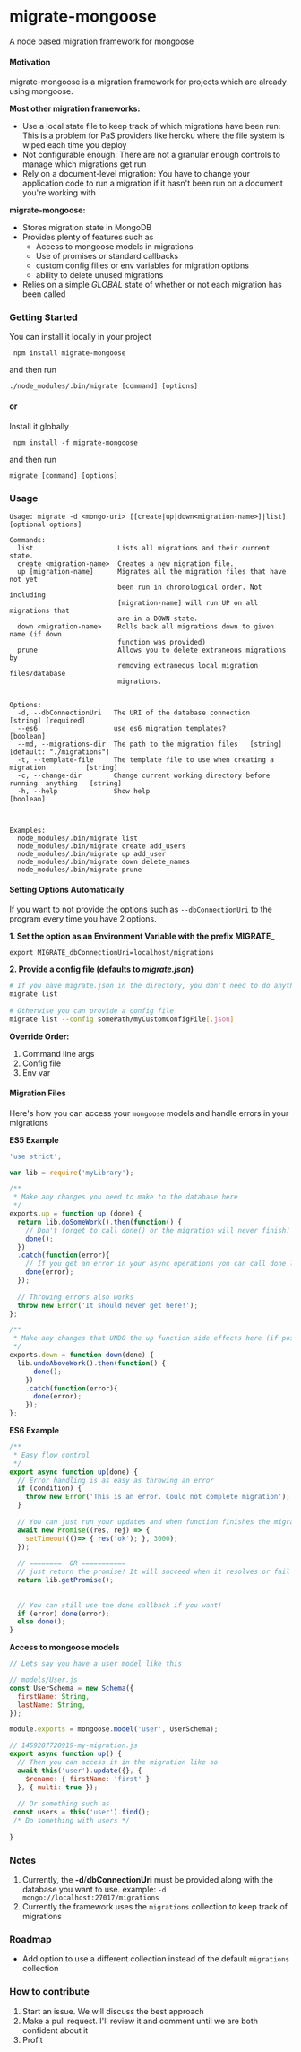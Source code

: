 # migrate-mongoose
A node based migration framework for mongoose

#### Motivation
migrate-mongoose is a migration framework for projects which are already using mongoose.
 

**Most other migration frameworks:**
- Use a local state file to keep track of which migrations have been run: This is a problem for PaS providers like heroku where the file system is wiped each time you deploy
- Not configurable enough: There are not a granular enough controls to manage which migrations get run
- Rely on a document-level migration: You have to change your application code to run a migration if it hasn't been run on a document you're working with

**migrate-mongoose:**
- Stores migration state in MongoDB
- Provides plenty of features such as 
    - Access to mongoose models in migrations
    - Use of promises or standard callbacks
    - custom config filies or env variables for migration options
    - ability to delete unused migrations
- Relies on a simple *GLOBAL* state of whether or not each migration has been called 
    


### Getting Started
You can install it locally in your project
```
 npm install migrate-mongoose
```
and then run
```
./node_modules/.bin/migrate [command] [options]
```

#### or

Install it globally
```
 npm install -f migrate-mongoose
```
and then run
```
migrate [command] [options]
```

### Usage
```
Usage: migrate -d <mongo-uri> [[create|up|down<migration-name>]|list] [optional options]

Commands:
  list                     Lists all migrations and their current state.
  create <migration-name>  Creates a new migration file.
  up [migration-name]      Migrates all the migration files that have not yet
                           been run in chronological order. Not including
                           [migration-name] will run UP on all migrations that
                           are in a DOWN state.
  down <migration-name>    Rolls back all migrations down to given name (if down
                           function was provided)
  prune                    Allows you to delete extraneous migrations by
                           removing extraneous local migration files/database
                           migrations.
 
 
Options:
  -d, --dbConnectionUri   The URI of the database connection               [string] [required]
  --es6                   use es6 migration templates?                               [boolean]
  --md, --migrations-dir  The path to the migration files   [string] [default: "./migrations"]
  -t, --template-file     The template file to use when creating a migration          [string]
  -c, --change-dir        Change current working directory before running  anything   [string]
  -h, --help              Show help                                                  [boolean]

 
 
Examples:
  node_modules/.bin/migrate list
  node_modules/.bin/migrate create add_users
  node_modules/.bin/migrate up add_user
  node_modules/.bin/migrate down delete_names
  node_modules/.bin/migrate prune
```


#### Setting Options Automatically
If you want to not provide the options such as `--dbConnectionUri` to the program every time you have 2 options.

**1. Set the option as an Environment Variable with the prefix MIGRATE_**
```
export MIGRATE_dbConnectionUri=localhost/migrations
```
**2. Provide a config file (defaults to *migrate.json*)**
```bash
# If you have migrate.json in the directory, you don't need to do anything
migrate list
 
# Otherwise you can provide a config file
migrate list --config somePath/myCustomConfigFile[.json]
```


**Override Order:**
1. Command line args
2. Config file
3. Env var


#### Migration Files
Here's how you can access your `mongoose` models and handle errors in your migrations

**ES5 Example**
```javascript
'use strict';

var lib = require('myLibrary');

/**
 * Make any changes you need to make to the database here
 */
exports.up = function up (done) {
  return lib.doSomeWork().then(function() {
    // Don't forget to call done() or the migration will never finish!
    done();
  })
  .catch(function(error){
    // If you get an error in your async operations you can call done like so
    done(error);
  });
  
  // Throwing errors also works
  throw new Error('It should never get here!');
};

/**
 * Make any changes that UNDO the up function side effects here (if possible)
 */
exports.down = function down(done) {
  lib.undoAboveWork().then(function() {
      done();
    })
    .catch(function(error){
      done(error);
    });
};
```

**ES6 Example**
```javascript
/**
 * Easy flow control
 */
export async function up(done) {
  // Error handling is as easy as throwing an error  
  if (condition) {
    throw new Error('This is an error. Could not complete migration');  
  }
  
  // You can just run your updates and when function finishes the migration is assumed to be done!
  await new Promise((res, rej) => {
    setTimeout(()=> { res('ok'); }, 3000);
  });
  
  // ========  OR ===========
  // just return the promise! It will succeed when it resolves or fail when rejected 
  return lib.getPromise();
  
  
  // You can still use the done callback if you want!
  if (error) done(error);
  else done();
}
```


**Access to mongoose models**

```javascript
// Lets say you have a user model like this

// models/User.js
const UserSchema = new Schema({
  firstName: String,
  lastName: String,
});

module.exports = mongoose.model('user', UserSchema);

// 1459287720919-my-migration.js
export async function up() {
  // Then you can access it in the migration like so  
  await this('user').update({}, {
    $rename: { firstName: 'first' }
  }, { multi: true });
  
  // Or something such as
 const users = this('user').find();
 /* Do something with users */
 
}
```


### Notes

1. Currently, the **-d**/**dbConnectionUri**  must be provided along with the database you want to use.
example: `-d mongo://localhost:27017/migrations`
2. Currently the framework uses the `migrations` collection to keep track of migrations



### Roadmap
- Add option to use a different collection instead of the default `migrations` collection


### How to contribute
1. Start an issue. We will discuss the best approach
2. Make a pull request. I'll review it and comment until we are both confident about it
3. Profit
